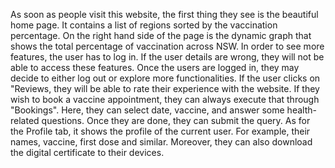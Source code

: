 As soon as people visit this website, the first thing they see is the beautiful home page. It contains a list of regions sorted by the vaccination percentage. On the right hand side of the page is the dynamic graph that shows the total percentage of vaccination across NSW. 
In order to see more features, the user has to log in. If the user details are wrong, they will not be able to access these features. 
Once the users are logged in, they may decide to either log out or explore more functionalities. 
If the user clicks on "Reviews, they will be able to rate their experience with the website. 
If they wish to book a vaccine appointment, they can always execute that through "Bookings". Here, they can select date, vaccine, and answer some health-related questions. Once they are done, they can submit the query. 
As for the Profile tab, it shows the profile of the current user. For example, their names, vaccine, first dose and similar. Moreover, they can also download the digital certificate to their devices. 